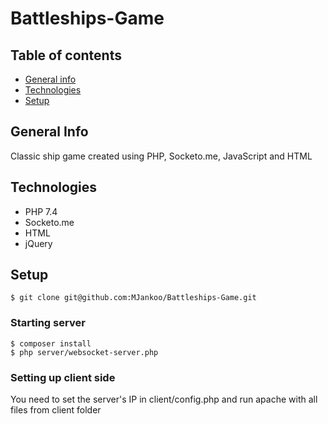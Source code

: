 # Battleships-Game

## Table of contents
* [General info](#general-info)
* [Technologies](#technologies)
* [Setup](#setup)

## General Info
Classic ship game created using PHP, Socketo.me, JavaScript and HTML

## Technologies
* PHP 7.4
* Socketo.me
* HTML
* jQuery

## Setup
```
$ git clone git@github.com:MJankoo/Battleships-Game.git
```

### Starting server
```
$ composer install
$ php server/websocket-server.php
```

### Setting up client side
You need to set the server's IP in client/config.php and run apache with all files from client folder
